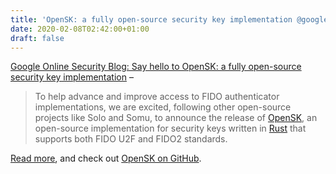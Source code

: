 ```yaml
---
title: 'OpenSK: a fully open-source security key implementation @google'
date: 2020-02-08T02:42:00+01:00
draft: false
---
```


[Google Online Security Blog: Say hello to OpenSK: a fully open-source security key implementation](https://security.googleblog.com/2020/01/say-hello-to-opensk-fully-open-source.html) –

> To help advance and improve access to FIDO authenticator implementations, we are excited, following other open-source projects like Solo and Somu, to announce the release of [OpenSK](https://github.com/google/OpenSK), an open-source implementation for security keys written in [Rust](https://www.rust-lang.org/) that supports both FIDO U2F and FIDO2 standards.

[Read more](https://security.googleblog.com/2020/01/say-hello-to-opensk-fully-open-source.html), and check out [OpenSK on GitHub](https://github.com/google/OpenSK).